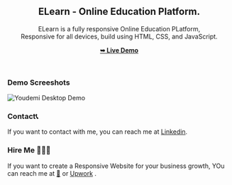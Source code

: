 <div align="center">

  <h2 align="center">ELearn - Online Education Platform.</h2>

  ELearn is a fully responsive Online Education PLatform, <br />Responsive for all devices, build using HTML, CSS, and JavaScript.

  <a href="https://codewithsadee.github.io/ELearn/"><strong>➥ Live Demo</strong></a>

</div>

<br />

### Demo Screeshots

![Youdemi Desktop Demo](./readme-images/desktop.png "Desktop Demo")


### Contact📞

If you want to contact with me, you can reach me at [Linkedin](www.linkedin.com/in/subirkumarpratihar).


### Hire Me 🧑🏻‍💼

If you want to create a Responsive Website for your business growth, YOu can reach me at [🔗](www.linkedin.com/in/subirkumarpratihar) or [Upwork](https://www.upwork.com/freelancers/~018217ee6c19c3fd98) .

